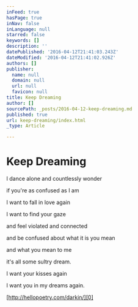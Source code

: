 ```yaml
---
inFeed: true
hasPage: true
inNav: false
inLanguage: null
starred: false
keywords: []
description: ''
datePublished: '2016-04-12T21:41:03.243Z'
dateModified: '2016-04-12T21:41:02.926Z'
authors: []
publisher:
  name: null
  domain: null
  url: null
  favicon: null
title: Keep Dreaming
author: []
sourcePath: _posts/2016-04-12-keep-dreaming.md
published: true
url: keep-dreaming/index.html
_type: Article

---
```

# Keep Dreaming

I dance alone and countlessly wonder

if you're as confused as I am

I want to fall in love again

I want to find your gaze

and feel violated and connected

and be confused about what it is you mean

and what you mean to me

it's all some sultry dream.

I want your kisses again

I want you in my dreams again.

[http://hellopoetry.com/darkin/][0]

[0]: http://hellopoetry.com/darkin/
